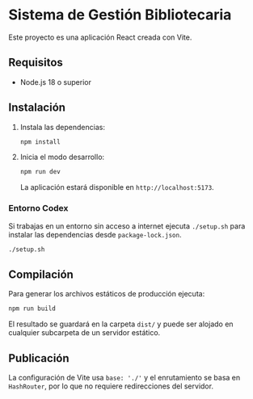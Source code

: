 # Sistema de Gestión Bibliotecaria

Este proyecto es una aplicación React creada con Vite.

## Requisitos
- Node.js 18 o superior

## Instalación
1. Instala las dependencias:
   ```bash
   npm install
   ```
2. Inicia el modo desarrollo:
   ```bash
   npm run dev
   ```
   La aplicación estará disponible en `http://localhost:5173`.

### Entorno Codex
Si trabajas en un entorno sin acceso a internet ejecuta `./setup.sh` para
instalar las dependencias desde `package-lock.json`.

```bash
./setup.sh
```

## Compilación
Para generar los archivos estáticos de producción ejecuta:
```bash
npm run build
```
El resultado se guardará en la carpeta `dist/` y puede ser alojado en cualquier subcarpeta de un servidor estático.

## Publicación
La configuración de Vite usa `base: './'` y el enrutamiento se basa en `HashRouter`, por lo que no requiere redirecciones del servidor.
